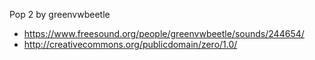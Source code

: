 Pop 2 by greenvwbeetle
- https://www.freesound.org/people/greenvwbeetle/sounds/244654/
- http://creativecommons.org/publicdomain/zero/1.0/
